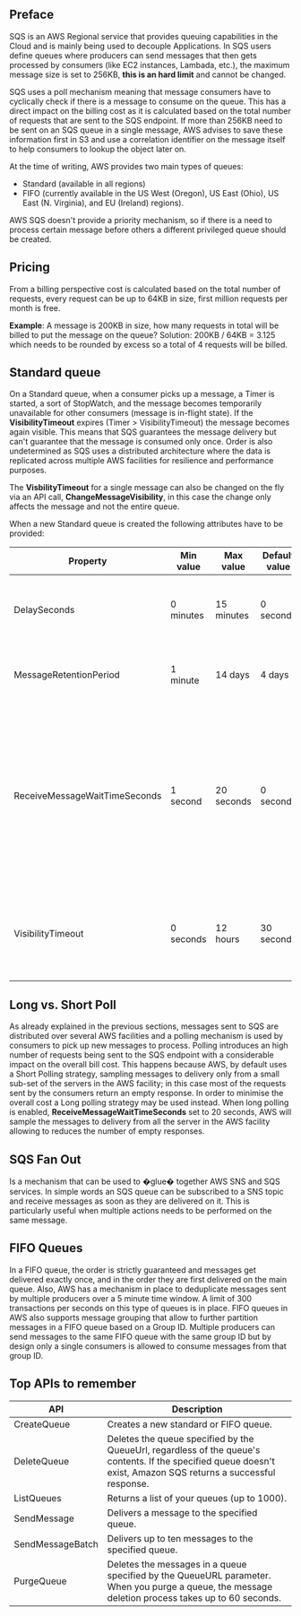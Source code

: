 ## Preface

SQS is an AWS Regional service that provides queuing capabilities in the Cloud and is mainly being used to decouple Applications.
In SQS users define queues where producers can send messages that then gets processed by consumers (like EC2 instances, Lambada, etc.), the maximum message size is set to 256KB, **this is an hard limit** and cannot be changed.

SQS uses a poll mechanism meaning that message consumers have to cyclically check if there is a message to consume on the queue. This has a direct impact on the billing cost as it is calculated based on the total number of requests that are sent to the SQS endpoint.
If more than 256KB need to be sent on an SQS queue in a single message, AWS advises to save these information first in S3 and use a correlation identifier on the message itself to help consumers to lookup the object later on.

At the time of writing, AWS provides two main types of queues:

- Standard (available in all regions)
- FIFO (currently available in the US West (Oregon), US East (Ohio), US East (N. Virginia), and EU (Ireland) regions).

AWS SQS doesn't provide a priority mechanism, so if there is a need to process certain message before others a different privileged queue should be created.

## Pricing
From a billing perspective cost is calculated based on the total number of requests, every request can be up to 64KB in size, first million requests per month is free.

**Example**: A message is 200KB in size, how many requests in total will be billed to put the message on the queue?
Solution: 200KB / 64KB = 3.125 which needs to be rounded by excess so a total of 4 requests will be billed.

## Standard queue

On a Standard queue, when a consumer picks up a message, a Timer is started, a sort of StopWatch, and the message becomes temporarily unavailable for other consumers (message is in-flight state).
If the **VisibilityTimeout** expires (Timer > VisibilityTimeout) the message becomes again visible. This means that SQS guarantees the message delivery but can't guarantee that the message is consumed only once.
Order is also undetermined as SQS uses a distributed architecture where the data is replicated across multiple AWS facilities for resilience and performance purposes.

The **VisbilityTimeout** for a single message can also be changed on the fly via an API call, **ChangeMessageVisibility**, in this case the change only affects the message and not the entire queue.

When a new Standard queue is created the following attributes have to be provided:

Property | Min value | Max value | Default value | Description
--- | --- | --- | --- | ---
DelaySeconds | 0 minutes | 15 minutes | 0 seconds | The time in seconds that the delivery of all messages in the queue will be delayed
MessageRetentionPeriod | 1 minute | 14 days | 4 days | The number of seconds Amazon SQS retains a message
ReceiveMessageWaitTimeSeconds | 1 second | 20 seconds | 0 seconds | Specifies the duration, in seconds, that the ReceiveMessage action call waits until a message is in the queue in order to include it in the response, as opposed to returning an empty response if a message is not yet available.
VisibilityTimeout | 0 seconds | 12 hours | 30 seconds | The length of time during which a message will be unavailable once a message is delivered from the queue

## Long vs. Short Poll

As already explained in the previous sections, messages sent to SQS are distributed over several AWS facilities and a polling mechanism is used by consumers to pick up new messages to process. Polling introduces an high number of requests being sent to the SQS endpoint with a considerable impact on the overall bill cost. This happens because AWS, by default uses a Short Polling strategy, sampling messages to delivery only from a small sub-set of the servers in the AWS facility; in this case most of the requests sent by the consumers return an empty response.
In order to minimise the overall cost a Long polling strategy may be used instead. When long polling is enabled, **ReceiveMessageWaitTimeSeconds** set to 20 seconds, AWS will sample the messages to delivery from all the server in the AWS facility allowing to reduces the number of empty responses.

## SQS Fan Out

Is a mechanism that can be used to �glue� together AWS SNS and SQS services. In simple words an SQS queue can be subscribed to a SNS topic and receive messages as soon as they are delivered on it. This is particularly useful when multiple actions needs to be performed on the same message.

## FIFO Queues

In a FIFO queue, the order is strictly guaranteed and messages get delivered exactly once, and in the order they are first delivered on the main queue. Also,  AWS has a mechanism in place to deduplicate messages sent by multiple producers over a 5 minute time window.   A limit of 300 transactions per seconds on this type of queues is in place.
FIFO queues in AWS also supports message grouping that allow to further partition messages in a FIFO queue based on a Group ID. Multiple producers can send messages to the same FIFO queue with the same group ID but by design only a single consumers is allowed to consume messages from that group ID.

## Top APIs to remember

API | Description
--- | ---
CreateQueue | Creates a new standard or FIFO queue.
DeleteQueue | Deletes the queue specified by the QueueUrl, regardless of the queue's contents. If the specified queue doesn't exist, Amazon SQS returns a successful response.
ListQueues | Returns a list of your queues (up to 1000).
SendMessage | Delivers a message to the specified queue.
SendMessageBatch | Delivers up to ten messages to the specified queue.
PurgeQueue |Deletes the messages in a queue specified by the QueueURL parameter. When you purge a queue, the message deletion process takes up to 60 seconds.